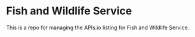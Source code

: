 # Fish and Wildlife Service
This is a repo for managing the APIs.io listing for Fish and Wildlife Service.